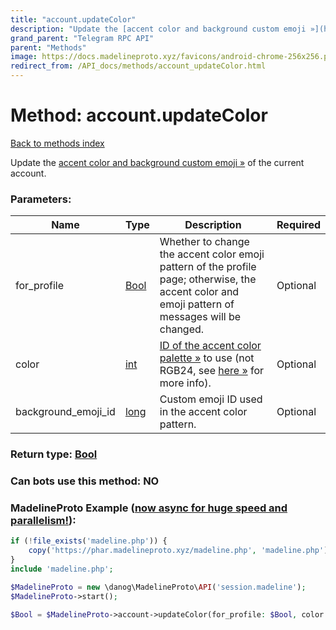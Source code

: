 ```yaml
---
title: "account.updateColor"
description: "Update the [accent color and background custom emoji »](https://core.telegram.org/api/colors) of the current account."
grand_parent: "Telegram RPC API"
parent: "Methods"
image: https://docs.madelineproto.xyz/favicons/android-chrome-256x256.png
redirect_from: /API_docs/methods/account_updateColor.html
---
```

# Method: account.updateColor
[Back to methods index](index.html)



Update the [accent color and background custom emoji »](https://core.telegram.org/api/colors) of the current account.

### Parameters:

| Name     |    Type       | Description | Required |
|----------|---------------|-------------|----------|
|for\_profile|[Bool](/API_docs/types/Bool.html) | Whether to change the accent color emoji pattern of the profile page; otherwise, the accent color and emoji pattern of messages will be changed. | Optional|
|color|[int](/API_docs/types/int.html) | [ID of the accent color palette »](https://core.telegram.org/api/colors) to use (not RGB24, see [here »](https://core.telegram.org/api/colors) for more info). | Optional|
|background\_emoji\_id|[long](/API_docs/types/long.html) | Custom emoji ID used in the accent color pattern. | Optional|


### Return type: [Bool](/API_docs/types/Bool.html)

### Can bots use this method: **NO**


### MadelineProto Example ([now async for huge speed and parallelism!](https://docs.madelineproto.xyz/docs/ASYNC.html)):


```php
if (!file_exists('madeline.php')) {
    copy('https://phar.madelineproto.xyz/madeline.php', 'madeline.php');
}
include 'madeline.php';

$MadelineProto = new \danog\MadelineProto\API('session.madeline');
$MadelineProto->start();

$Bool = $MadelineProto->account->updateColor(for_profile: $Bool, color: $int, background_emoji_id: $long, );
```


